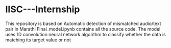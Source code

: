 # IISC---Internship

This repository is based on Automatic detection of mismatched audio/text pair in Marathi
Final_model.ipynb contains all the source code.
The model uses 1D convolution neural network algorithm to classify whether the data is matching its target value or not
